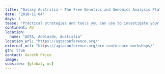 ```yaml
---
title: "Galaxy Australia – The Free Genetics and Genomics Analysis Platform"
date: '2018-11-04'
days: 1
tease: "Practical strategies and tools you can use to investigate your NGS data"
continent: AU
location:
  name: "AGTA, Adelaide, Australia"
location_url: "https://agtaconference.org/"
external_url: "https://agtaconference.org/pre-conference-workshops/"
gtn: true
contact: Gareth Price
image: 
subsites: [global, us]
---
```

